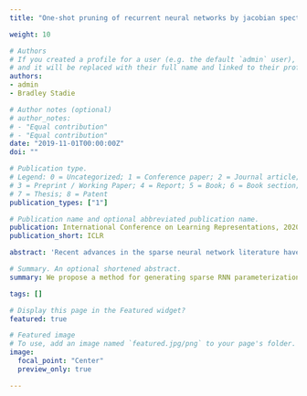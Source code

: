 ```yaml
---
title: "One-shot pruning of recurrent neural networks by jacobian spectrum evaluation"

weight: 10

# Authors
# If you created a profile for a user (e.g. the default `admin` user), write the username (folder name) here 
# and it will be replaced with their full name and linked to their profile.
authors:
- admin
- Bradley Stadie

# Author notes (optional)
# author_notes:
# - "Equal contribution"
# - "Equal contribution"
date: "2019-11-01T00:00:00Z"
doi: ""

# Publication type.
# Legend: 0 = Uncategorized; 1 = Conference paper; 2 = Journal article;
# 3 = Preprint / Working Paper; 4 = Report; 5 = Book; 6 = Book section;
# 7 = Thesis; 8 = Patent
publication_types: ["1"]

# Publication name and optional abbreviated publication name.
publication: International Conference on Learning Representations, 2020
publication_short: ICLR

abstract: 'Recent advances in the sparse neural network literature have made it possible to prune many large feed forward and convolutional networks with only a small quan- tity of data. Yet, these same techniques often falter when applied to the problem of recovering sparse recurrent networks. These failures are quantitative: when pruned with recent techniques, RNNs typically obtain worse performance than they do under a simple random pruning scheme. The failures are also qualitative: the distribution of active weights in a pruned LSTM or GRU network tend to be concentrated in specific neurons and gates, and not well dispersed across the entire architecture. We seek to rectify both the quantitative and qualitative issues with recurrent network pruning by introducing a new recurrent pruning objective derived from the spectrum of the recurrent Jacobian. Our objective is data efficient (requir- ing only 64 data points to prune the network), easy to implement, and produces 95 % sparse GRUs that significantly improve on existing baselines. We evaluate on sequential MNIST, Billion Words, and Wikitext.'

# Summary. An optional shortened abstract.
summary: We propose a method for generating sparse RNN parameterizations with minimum performance degradation. This relies on preservation of the temporal Jacobian spectrum, which measures information loss across long time horizons. This allows for more efficient parameter utilization in sequential learning environments.

tags: []

# Display this page in the Featured widget?
featured: true

# Featured image
# To use, add an image named `featured.jpg/png` to your page's folder. 
image:
  focal_point: "Center"
  preview_only: true

---
```

